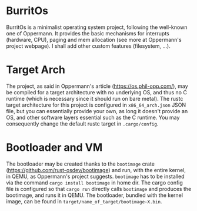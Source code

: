 # BurritOs
BurritOs is a minimalist operating system project, following the well-known one of Oppermann.
It provides the basic mechanisms for interrupts (hardware, CPU), paging and mem allocation (see more at Oppermann's project webpage).
I shall add other custom features (filesystem, ...).

# Target Arch
The project, as said in Oppermann's article (https://os.phil-opp.com/), may be compiled for a target architecture
with no underlying OS, and thus no C runtime (which is necessary since it should run on bare metal).
The rustc target architecture for this project is configured in `x86_64_arch.json` JSON file, but you can
essentially provide your own, as long it doesn't provide an OS, and other software layers essential such as the C runtime.
You may consequently change the default rustc target in `.cargo/config`.

# Bootloader and VM
The bootloader may be created thanks to the `bootimage` crate (https://github.com/rust-osdev/bootimage) and run, with the entire kernel, in QEMU, as Oppermann's project suggests.
`bootimage` has to be installed via the command `cargo install bootimage` in home dir.
The cargo config file is configured so that `cargo run` directly calls `bootimage` and produces the bootimage, and runs it in QEMU. 
The bootloader, bundled with the kernel image, can be found in `target/name_of_target/bootimage-X.bin`.
